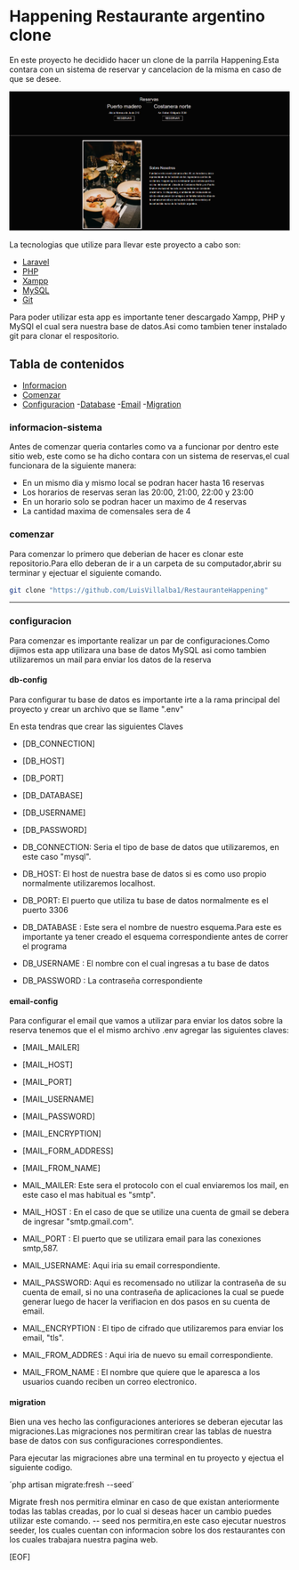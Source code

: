# Happening Restaurante argentino clone

En este proyecto he decidido hacer un clone de la parrila Happening.Esta contara con un sistema de reservar y cancelacion de la misma en caso de que se desee.

![Happening_main](./public/imgs/happening_main.png)

La tecnologias que utilize para llevar este proyecto a cabo son:

- [Laravel](https://laravel.com/)
- [PHP](https://www.php.net/)
- [Xampp](https://www.apachefriends.org/es/index.html)
- [MySQL](https://www.mysql.com/)
- [Git](https://git-scm.com/)

Para poder utilizar esta app es importante tener descargado Xampp, PHP y MySQl el cual sera nuestra base de datos.Asi como tambien tener instalado git para clonar el respositorio.

## Tabla de contenidos

- [Informacion](#informacion-sistema)
- [Comenzar](#comenzar)
- [Configuracion](#configuracion)
    -[Database](#db-config)
    -[Email](#email-config)
    -[Migration](#migration)

### informacion-sistema

Antes de comenzar queria contarles como va a funcionar por dentro este sitio web, este como se ha dicho contara con un sistema de reservas,el cual funcionara de la siguiente manera:

- En un mismo dia y mismo local se podran hacer hasta 16 reservas
- Los horarios de reservas seran las 20:00, 21:00, 22:00 y 23:00
- En un horario solo se podran hacer un maximo de 4 reservas
- La cantidad maxima de comensales sera de 4

### comenzar

Para comenzar lo primero que deberian de hacer es clonar este repositorio.Para ello deberan de ir a un carpeta de su computador,abrir su terminar y ejectuar el siguiente comando.

```bash
git clone "https://github.com/LuisVillalba1/RestauranteHappening"
```

------------

### configuracion

Para comenzar es importante realizar un par de configuraciones.Como dijimos esta app utilizara una base de datos MySQL asi como tambien utilizaremos un mail para enviar los datos de la reserva

#### db-config

Para configurar tu base de datos es importante irte a la rama principal del proyecto y crear un archivo que se llame ".env"

En esta tendras que crear las siguientes Claves

- [DB_CONNECTION]
- [DB_HOST]
- [DB_PORT]
- [DB_DATABASE]
- [DB_USERNAME]
- [DB_PASSWORD]

- DB_CONNECTION: Seria el tipo de base de datos que utilizaremos, en este caso "mysql".
- DB_HOST: El host de nuestra base de datos si es como uso propio normalmente utilizaremos localhost.
- DB_PORT: El puerto que utiliza tu base de datos normalmente es el puerto 3306
- DB_DATABASE : Este sera el nombre de nuestro esquema.Para este es importante ya tener creado el esquema correspondiente antes de correr el programa
- DB_USERNAME : El nombre con el cual ingresas a tu base de datos
- DB_PASSWORD : La contraseña correspondiente

#### email-config

Para configurar el email que vamos a utilizar para enviar los datos sobre la reserva tenemos que el el mismo archivo .env agregar las siguientes claves:

- [MAIL_MAILER]
- [MAIL_HOST]
- [MAIL_PORT]
- [MAIL_USERNAME]
- [MAIL_PASSWORD]
- [MAIL_ENCRYPTION]
- [MAIL_FORM_ADDRESS]
- [MAIL_FROM_NAME]

- MAIL_MAILER: Este sera el protocolo con el cual enviaremos los mail, en este caso el mas habitual es "smtp".
- MAIL_HOST : En el caso de que se utilize una cuenta de gmail se debera de ingresar "smtp.gmail.com".
- MAIL_PORT : El puerto que se utilizara email para las conexiones smtp,587.
- MAIL_USERNAME: Aqui iria su email correspondiente.
- MAIL_PASSWORD: Aqui es recomensado no utilizar la contraseña de su cuenta de email, si no una contraseña de aplicaciones la cual se puede generar luego de hacer la verifiacion en dos pasos en su cuenta de email.
- MAIL_ENCRYPTION : El tipo de cifrado que utilizaremos para enviar los email, "tls".
- MAIL_FROM_ADDRES : Aqui iria de nuevo su email correspondiente.
- MAIL_FROM_NAME : El nombre que quiere que le aparesca a los usuarios cuando reciben un correo electronico.

#### migration

Bien una ves hecho las configuraciones anteriores se deberan ejecutar las migraciones.Las migraciones nos permitiran crear las tablas de nuestra base de datos con sus configuraciones correspondientes.

Para ejecutar las migraciones abre una terminal en tu proyecto y ejectua el siguiente codigo.

´php artisan migrate:fresh --seed´

Migrate fresh nos permitira elminar en caso de que existan anteriormente todas las tablas creadas, por lo cual si deseas hacer un cambio puedes utilizar este comando.
-- seed nos permitira,en este caso ejecutar nuestros seeder, los cuales cuentan con informacion sobre los dos restaurantes con los cuales trabajara nuestra pagina web.

[EOF]
